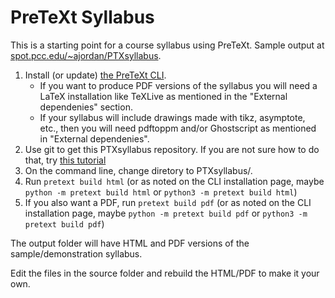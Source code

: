 PreTeXt Syllabus
================

This is a starting point for a course syllabus using PreTeXt. Sample output at [spot.pcc.edu/~ajordan/PTXsyllabus](https://spot.pcc.edu/~ajordan/PTXsyllabus).


1. Install (or update) [the PreTeXt CLI](https://github.com/PreTeXtBook/pretext-cli).
    * If you want to produce PDF versions of the syllabus you will need a LaTeX installation like TeXLive as mentioned in the "External dependenies" section.
    * If your syllabus will include drawings made with tikz, asymptote, etc., then you will need pdftoppm and/or Ghostscript as mentioned in "External dependenies".
2. Use git to get this PTXsyllabus repository. If you are not sure how to do that, try [this tutorial](https://www.techrepublic.com/article/how-to-clone-github-repository/)
3. On the command line, change diretory to PTXsyllabus/.
4. Run `pretext build html` (or as noted on the CLI installation page, maybe `python -m pretext build html` or `python3 -m pretext build html`)
5. If you also want a PDF, run `pretext build pdf` (or as noted on the CLI installation page, maybe `python -m pretext build pdf` or `python3 -m pretext build pdf`)

The output folder will have HTML and PDF versions of the sample/demonstration syllabus.

Edit the files in the source folder and rebuild the HTML/PDF to make it your own.
